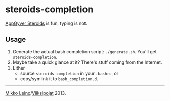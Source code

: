 steroids-completion
===================

[AppGyver Steroids](http://www.appgyver.com/steroids) is fun, typing is not.

## Usage

1. Generate the actual bash completion script: `./generate.sh`. You'll get `steroids-completion`.
2. Maybe take a quick glance at it? There's stuff coming from the Internet.
3. Either
    - source `steroids-completion` in your `.bashrc`, or
    - copy/symlink it to `bash_completion.d`.

***

[Mikko Leino](http://twitter.com/mjleino)/[Viiksipojat](http://viiksipojat.fi) 2013.